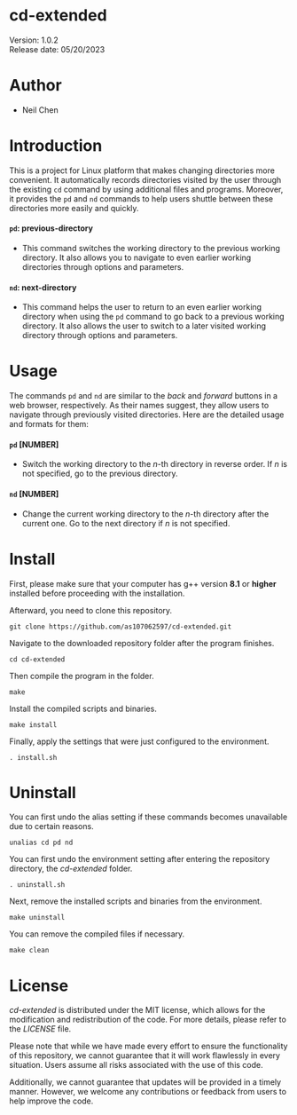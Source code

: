 **cd-extended**
===============
Version: 1.0.2\
Release date: 05/20/2023

Author
======
- Neil Chen

Introduction
============
This is a project for Linux platform that makes changing directories more convenient. It automatically records directories visited by the user through the existing ```cd``` command by using additional files and programs. Moreover, it provides the ```pd``` and ```nd``` commands to help users shuttle between these directories more easily and quickly.

#### **```pd```**: **previous-directory**
+ This command switches the working directory to the previous working directory. It also allows you to navigate to even earlier working directories through options and parameters.
#### **```nd```**: **next-directory**
+ This command helps the user to return to an even earlier working directory when using the ```pd``` command to go back to a previous working directory. It also allows the user to switch to a later visited working directory through options and parameters.

Usage
=====
The commands ```pd``` and ```nd``` are similar to the *back* and *forward* buttons in a web browser, respectively. As their names suggest, they allow users to navigate through previously visited directories. Here are the detailed usage and formats for them:
#### ```pd``` [NUMBER]
- Switch the working directory to the *n*-th directory in reverse order. If *n* is not specified, go to the previous directory.
#### ```nd``` [NUMBER]
- Change the current working directory to the *n*-th directory after the current one. Go to the next directory if *n* is not specified.

Install
=======
First, please make sure that your computer has g++ version **8.1** or **higher** installed before proceeding with the installation.

Afterward, you need to clone this repository.

    git clone https://github.com/as107062597/cd-extended.git

Navigate to the downloaded repository folder after the program finishes.

    cd cd-extended

Then compile the program in the folder.

    make

Install the compiled scripts and binaries.

    make install

Finally, apply the settings that were just configured to the environment.

    . install.sh

Uninstall
=========
You can first undo the alias setting if these commands becomes unavailable due to certain reasons.

    unalias cd pd nd

You can first undo the environment setting after entering the repository directory, the *cd-extended* folder.

    . uninstall.sh

Next, remove the installed scripts and binaries from the environment.

    make uninstall

You can remove the compiled files if necessary.

    make clean

License
=======
*cd-extended* is distributed under the MIT license, which allows for the modification and redistribution of the code. For more details, please refer to the *LICENSE* file.

Please note that while we have made every effort to ensure the functionality of this repository, we cannot guarantee that it will work flawlessly in every situation. Users assume all risks associated with the use of this code.

Additionally, we cannot guarantee that updates will be provided in a timely manner. However, we welcome any contributions or feedback from users to help improve the code.

